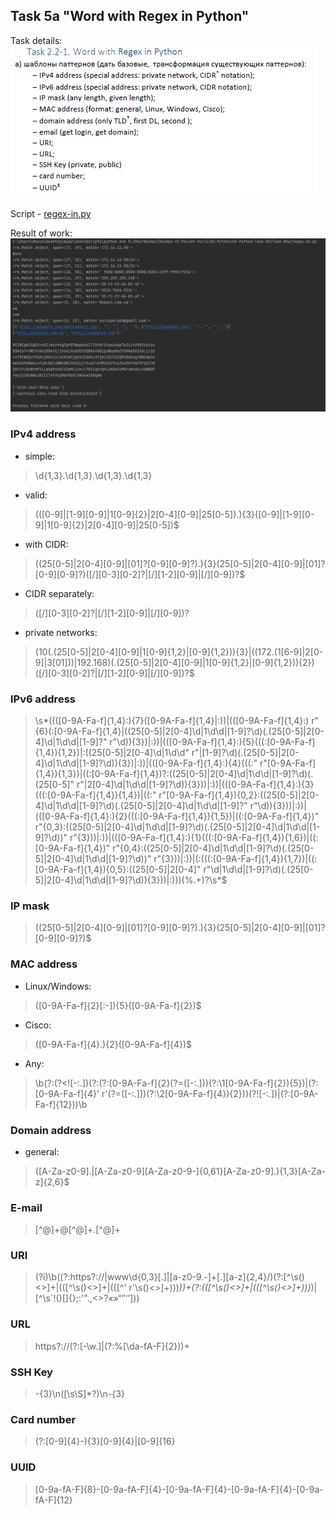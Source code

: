 ## Task 5a "Word with Regex in Python"

Task details:  
![Screen1](./task_images/Screenshot_0.png)  

Script - [regex-in.py](./regex-in.py) 

Result of work:  
![Screen1](./task_images/Screenshot_1.png)
 

### IPv4 address  
* simple:  
> \d{1,3}\.\d{1,3}\.\d{1,3}\.\d{1,3}

* valid:  
> (([0-9]|[1-9][0-9]|1[0-9]{2}|2[0-4][0-9]|25[0-5])\.){3}([0-9]|[1-9][0-9]|1[0-9]{2}|2[0-4][0-9]|25[0-5])$

* with CIDR:
> ((25[0-5]|2[0-4][0-9]|[01]?[0-9][0-9]?)\.){3}(25[0-5]|2[0-4][0-9]|[01]?[0-9][0-9]?)([/][0-3][0-2]?|[/][1-2][0-9]|[/][0-9])?$

* CIDR separately:
> ([/][0-3][0-2]?|[/][1-2][0-9]|[/][0-9])?

* private networks:
> (10(\.(25[0-5]|2[0-4][0-9]|1[0-9]{1,2}|[0-9]{1,2})){3}|((172\.(1[6-9]|2[0-9]|3[01]))|192\.168)(\.(25[0-5]|2[0-4][0-9]|1[0-9]{1,2}|[0-9]{1,2})){2})([/][0-3][0-2]?|[/][1-2][0-9]|[/][0-9])?$

### IPv6 address
> \s*((([0-9A-Fa-f]{1,4}:){7}([0-9A-Fa-f]{1,4}|:))|(([0-9A-Fa-f]{1,4}:)
                          r"{6}(:[0-9A-Fa-f]{1,4}|((25[0-5]|2[0-4]\d|1\d\d|[1-9]?\d)(\.(25[0-5]|2[0-4]\d|1\d\d|[1-9]?"
                          r"\d)){3})|:))|(([0-9A-Fa-f]{1,4}:){5}(((:[0-9A-Fa-f]{1,4}){1,2})|:((25[0-5]|2[0-4]\d|1\d\d"
                          r"|[1-9]?\d)(\.(25[0-5]|2[0-4]\d|1\d\d|[1-9]?\d)){3})|:))|(([0-9A-Fa-f]{1,4}:){4}(((:"
                          r"[0-9A-Fa-f]{1,4}){1,3})|((:[0-9A-Fa-f]{1,4})?:((25[0-5]|2[0-4]\d|1\d\d|[1-9]?\d)(\.(25[0-5]"
                          r"|2[0-4]\d|1\d\d|[1-9]?\d)){3}))|:))|(([0-9A-Fa-f]{1,4}:){3}(((:[0-9A-Fa-f]{1,4}){1,4})|((:"
                          r"[0-9A-Fa-f]{1,4}){0,2}:((25[0-5]|2[0-4]\d|1\d\d|[1-9]?\d)(\.(25[0-5]|2[0-4]\d|1\d\d|[1-9]?"
                          r"\d)){3}))|:))|(([0-9A-Fa-f]{1,4}:){2}(((:[0-9A-Fa-f]{1,4}){1,5})|((:[0-9A-Fa-f]{1,4})"
                          r"{0,3}:((25[0-5]|2[0-4]\d|1\d\d|[1-9]?\d)(\.(25[0-5]|2[0-4]\d|1\d\d|[1-9]?\d))"
                          r"{3}))|:))|(([0-9A-Fa-f]{1,4}:){1}(((:[0-9A-Fa-f]{1,4}){1,6})|((:[0-9A-Fa-f]{1,4})"
                          r"{0,4}:((25[0-5]|2[0-4]\d|1\d\d|[1-9]?\d)(\.(25[0-5]|2[0-4]\d|1\d\d|[1-9]?\d))"
                          r"{3}))|:))|(:(((:[0-9A-Fa-f]{1,4}){1,7})|((:[0-9A-Fa-f]{1,4}){0,5}:((25[0-5]|2[0-4]"
                          r"\d|1\d\d|[1-9]?\d)(\.(25[0-5]|2[0-4]\d|1\d\d|[1-9]?\d)){3}))|:)))(%.+)?\s*$

### IP mask
> ((25[0-5]|2[0-4][0-9]|[01]?[0-9][0-9]?)\.){3}(25[0-5]|2[0-4][0-9]|[01]?[0-9][0-9]?)$

### MAC address
* Linux/Windows:
> ([0-9A-Fa-f]{2}[:-]){5}([0-9A-Fa-f]{2})$
* Cisco:
> ([0-9A-Fa-f]{4}\.){2}([0-9A-Fa-f]{4})$
* Any:
> \b(?:(?<![-:\.])(?:(?:[0-9A-Fa-f]{2}(?=([-:\.]))(?:\1[0-9A-Fa-f]{2}){5})|(?:[0-9A-Fa-f]{4}'
                        r'(?=([-:\.]))(?:\2[0-9A-Fa-f]{4}){2}))(?![-:\.])|(?:[0-9A-Fa-f]{12}))\b

### Domain address
* general:
>([A-Za-z0-9]\.|[A-Za-z0-9][A-Za-z0-9-]{0,61}[A-Za-z0-9]\.){1,3}[A-Za-z]{2,6}$

### E-mail
>[^@]+@[^@]+\.[^@]+

### URI
> (?i)\b((?:https?://|www\d{0,3}[.]|[a-z0-9.\-]+[.][a-z]{2,4}/)(?:[^\s()<>]+|\(([^\s()<>]+|(\([^'
                      r'\s()<>]+\)))*\))+(?:\(([^\s()<>]+|(\([^\s()<>]+\)))*\)|[^\s`!()\[\]{};:\'".,<>?«»“”‘’]))

### URL
> https?://(?:[-\w.]|(?:%[\da-fA-F]{2}))+
### SSH Key
> -{3}\n([\s\S]*?)\n-{3}

### Card number
> (?:[0-9]{4}-){3}[0-9]{4}|[0-9]{16}

### UUID
> [0-9a-fA-F]{8}\-[0-9a-fA-F]{4}\-[0-9a-fA-F]{4}\-[0-9a-fA-F]{4}\-[0-9a-fA-F]{12}

